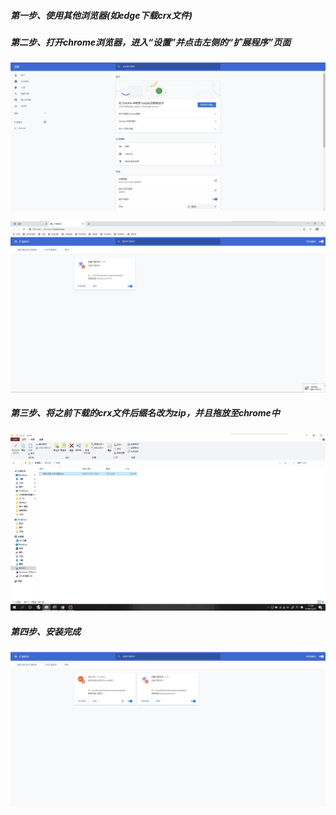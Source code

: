##### 第一步、使用其他浏览器(如edge下载crx文件)

##### 第二步、打开chrome浏览器，进入“设置”并点击左侧的“扩展程序”页面

![chrome_setting](..\image\chrome_setting.jpg)

![extensions](..\image\extensions.jpg)

##### 第三步、将之前下载的crx文件后缀名改为zip，并且拖放至chrome中

![chrome_install](..\image\chrome_install.gif)

##### 第四步、安装完成

![chrome_install_fin](..\image\chrome_install_fin.jpg)